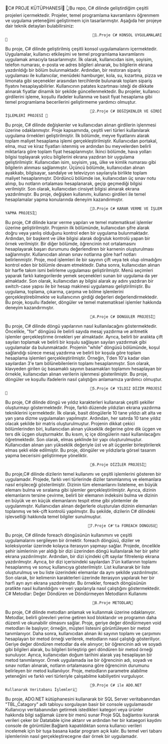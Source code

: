 🍅C# PROJE KÜTÜPHANESİ🍅
👆Bu repo, C# dilinde geliştirdiğim çeşitli projeleri içermektedir. Projeler, temel programlama kavramlarını öğrenmem ve uygulama yeteneğimi geliştirmem için tasarlanmıştır. Aşağıda her projeye dair teknik detayları bulabilirsiniz:

                                           🍁1.Proje C# KONSOL UYGULAMALARI 🍁
                                                                                
Bu proje, C# dilinde geliştirilmiş çeşitli konsol uygulamalarını içermektedir. Uygulamalar, kullanıcı etkileşimi ve temel programlama kavramlarını uygulamak amacıyla tasarlanmıştır.
İlk olarak, kullanıcıdan isim, soyisim, telefon numarası, e-posta ve adres bilgileri alınarak, bu bilgilerin ekrana yazdırıldığı bir bölüm bulunmaktadır. 
Ardından, bir restoran sipariş uygulaması ile kullanıcılar, menüdeki hamburger, kola, su, kızartma, pizza ve limonata gibi seçenekler arasından tercihlerde bulunarak toplam sipariş fiyatını hesaplayabilirler. 
Kullanıcının patates kızartması isteği de dikkate alınarak fiyatlar dinamik bir şekilde güncellenmektedir.
Bu projeler, kullanıcı girdilerini işleme, koşullu ifadeler kullanma ve basit fiyat hesaplama gibi temel programlama becerilerini geliştirmeme yardımcı olmuştur.

                                          🍁2.Proje C# DEĞİŞKENLER VE GİRDİ İŞLEMLERİ PROJESİ 🍁

Bu proje, C# dilinde değişkenler ve kullanıcıdan alınan girdilerin işlenmesi üzerine odaklanmıştır. Proje kapsamında, çeşitli veri türleri kullanılarak uygulama örnekleri geliştirilmiştir. 
İlk bölümde, meyve fiyatlarını alarak toplam maliyet hesaplama işlemi gerçekleştirilmiştir. Kullanıcıdan portakal, elma, muz ve kiraz fiyatları istenmiş ve ardından bu meyvelerden belirli miktarlara göre toplam fiyat hesaplanmıştır. 
İkinci bölümde, hava yolları bilgisi toplayarak yolcu bilgilerini ekrana yazdıran bir uygulama geliştirilmiştir. Kullanıcıdan isim, soyisim, yaş, ülke ve kimlik numarası gibi bilgilerin alınması sağlanmıştır. 
Üçüncü bölümde, kullanıcıdan alınan ayakkabı, bilgisayar, sandalye ve televizyon sayılarıyla birlikte toplam maliyet hesaplanmıştır. Dördüncü bölümde ise, kullanıcıdan üç sınav notu alınıp, bu notların ortalaması hesaplanarak, 
geçip geçmediği bilgisi verilmiştir. Son olarak, kullanıcıdan cinsiyet bilgisi alınarak ekrana yazdırılmıştır. Bu proje, değişken kullanımı, kullanıcı girdileri ile temel hesaplamalar yapma konularında deneyim kazandırmıştır.

                                          🍁3.Proje C# KARAR VERME VE İŞLEM YAPMA PROJESİ🍁
                                                                          
Bu proje, C# dilinde karar verme yapıları ve temel matematiksel işlemler üzerine geliştirilmiştir. Projenin ilk bölümünde, kullanıcıdan şifre alarak doğru veya yanlış olduğunu kontrol eden bir uygulama bulunmaktadır. 
Ardından, bir başkent ve ülke bilgisi alarak doğruluk kontrolü yapan bir örnek verilmiştir. Bir diğer bölümde, öğrencinin not ortalamasını hesaplayarak başarı durumunu değerlendiren bir karnenin oluşturulması sağlanmıştır. 
Kullanıcıdan alınan sınav notlarına göre harf notları belirlenmiştir. Proje, mod işlemleri ile bir sayının çift veya tek olup olmadığını kontrol eden bir bölümle devam etmektedir. Daha sonra, kullanıcıdan alınan bir harfle takım ismi belirleme uygulaması geliştirilmiştir. 
Menü seçimleri yaparak farklı kategorilerde yemek seçenekleri sunan bir uygulama da yer almaktadır. Son olarak, kullanıcıdan ay bilgisi alarak ay adını yazdıran bir switch-case yapısı ile bir hesap makinesi uygulaması geliştirilmiştir. 
Bu uygulama, toplama, çıkarma, çarpma ve
bölme işlemlerini gerçekleştirebilmekte ve kullanıcının girdiği değerleri değerlendirmektedir. Bu proje, koşullu ifadeler, döngüler ve temel matematiksel işlemler hakkında deneyim kazandırmıştır.

                                          🍁4.Proje C# DÖNGÜLER PROJESİ🍁
                                                                                   
Bu proje, C# dilinde döngü yapılarının nasıl kullanılacağını göstermektedir. Öncelikle, "for" döngüsü ile belirli sayıda mesaj yazdırma ve aritmetik işlemler gerçekleştirme örnekleri yer almaktadır.
Ayrıca, belirli bir aralıkta çift sayıları toplamak ve belirli bir koşulu sağlayan sayıları yazdırmak gibi uygulamalar da bulunmaktadır. Projenin "while" döngüsü bölümünde, koşul sağlandığı sürece mesaj yazdırma ve belirli bir koşula göre toplam 
hesaplama işlemleri gerçekleştirilmiştir. Örneğin, 1'den 10'a kadar olan sayılardan 3'e tam bölünebilenlerin toplamı hesaplanmıştır. Son olarak, klavyeden girilen üç basamaklı sayının basamakları toplamını hesaplayan bir örnekle, kullanıcıdan alınan 
verilerin işlenmesi gösterilmiştir. Bu proje, döngüler ve koşullu ifadelerin nasıl çalıştığını anlamamıza yardımcı olmuştur.

                                          🍁5.Proje C# YILDIZ DİZİM PROJESİ🍁
                                                                                 
Bu proje, C# dilinde döngü ve yıldız karakterleri kullanarak çeşitli şekiller oluşturmayı göstermektedir. Proje, farklı düzende yıldızları ekrana yazdırma tekniklerini içermektedir. İlk olarak, basit döngülerle 10 tane yıldızı alt alta ve
yan yana dizme uygulamaları yapılmıştır. Ardından, her satırda 10 tane yıldız olacak şekilde bir matris oluşturulmuştur. 
Projenin dikkat çekici bölümlerinden biri, kullanıcıdan alınan yükseklik değerine göre dik üçgen ve ters dik üçgen oluşturmaktır. Bu kısım, iç içe döngülerin nasıl kullanılacağını öğretmektedir. 
Son olarak, elmas şeklinde bir yapı oluşturulmuştur. Kullanıcıdan alınan yarı yükseklik değeriyle üst ve alt üçgenler birleştirilerek elmas şekli elde edilmiştir. Bu proje, döngüler ve yıldızlarla görsel tasarım yapma becerisini geliştirmeye yöneliktir.

                                          🍁6.Proje DİZİLER PROJESİ🍁
                                                                                         
Bu proje,C# dilinde dizilerin temel kullanımı ve çeşitli işlemlerini gösteren bir uygulamadır. Projede, farklı veri türlerinde diziler tanımlanmış ve elemanlara nasıl erişileceği gösterilmiştir. 
Dizinin tüm elemanlarını listeleme, en büyük elemanı bulma ve sıralama gibi işlemler gerçekleştirilmiştir. Ayrıca, dizinin elemanlarını tersine çevirme, belirli bir elemanın indeksini bulma ve dizinin en büyük 
ve en küçük elemanlarını tespit etme gibi yöntemler de uygulanmıştır. Kullanıcıdan alınan değerlerle oluşturulan dizinin elemanları toplanmış 
ve tek-çift kontrolü yapılmıştır. Bu şekilde, dizilerin C# dilindeki işlevselliği hakkında temel bilgiler sunulmuştur.

                                         🍁7.Proje C#'ta FOREACH DÖNGÜSÜ🍁
                                                                                   
Bu proje, C# dilinde foreach döngüsünün kullanımını ve çeşitli uygulamalarını sergileyen bir örnektir. foreach döngüsü, diziler ve koleksiyonlar üzerinde kolayca iterasyon yapmayı sağlar. 
Projede, öncelikle şehir isimlerinin yer aldığı bir dizi üzerinden döngü kullanılarak her bir şehir ekrana yazdırılmıştır. Ardından, bir dizi içindeki çift sayılar filtrelenip ekrana yazdırılmıştır.
Ayrıca, bir dizi içerisindeki sayılardan 3'ün katlarının toplamı hesaplanmış ve sonuç kullanıcıya gösterilmiştir. List<T> kullanarak bir liste oluşturulmuş ve bu liste üzerindeki elemanlar da aynı şekilde yazdırılmıştır. 
Son olarak, bir kelimenin karakterleri üzerinde iterasyon yapılarak her bir harfi ayrı ayrı ekrana yazdırılmıştır. Bu örnekler, foreach döngüsünün pratikte nasıl kullanıldığını ve veri yapılarıyla nasıl çalıştığını göstermektedir.
C# Metodlar: Değer Döndüren ve Döndürmeyen Metodların Kullanımı

                                           🍁8.Proje METODLAR🍁
                                                                                            
Bu proje, C# dilinde metodları anlamak ve kullanmak üzerine odaklanıyor. Metodlar, belirli görevleri yerine getiren kod bloklarıdır ve programın daha düzenli ve okunabilir olmasını sağlar. Proje, geriye değer döndürmeyen void metodları ile başlıyor;
örneğin, müşteri listesini görüntüleyen bir metod tanımlanıyor. Daha sonra, kullanıcıdan alınan iki sayının toplamı ve çarpımını hesaplayan bir metod örneği verilerek, metodların nasıl çalıştığı gösteriliyor.
Geriye değer döndüren metodlar da ele alınıyor; bir öğrencinin adı ve soyadı gibi bilgileri alarak, bu bilgileri birleştirip geri döndüren bir metod örneği sunuluyor. Ayrıca, kullanıcıdan doğum tarihini alarak yaş hesaplayan bir metod tanımlanıyor.
Örnek uygulamada ise bir öğrencinin adı, soyadı ve sınav notları alınarak, notların ortalamasına göre öğrencinin durumunu belirleyen bir metod kullanılıyor. Proje, metodların parametre alabilme yeteneğini ve farklı veri türleriyle çalışabilme kabiliyetini vurguluyor.

                                          🍁9.Proje C# ile ADO.NET Kullanarak Veritabanı İşlemleri🍁

Bu proje, ADO.NET kütüphanesini kullanarak bir SQL Server veritabanından "TBL_Catagory" adlı tabloyu sorgulayan basir bir console uygulamasıdır Kullanıcıyı veritabanından getirmek istedikleri kategori veya ürünler hakkında bilgi sağlamak üzere  bir menü sunar Proje SQL bağlantısı kurarak verileri çeker bir Datatable içine aktarır ve ardından her bir kataegori kaydını console de görüntüler.Bağlantı kapatıldıktan sonra  kullanıcı verileri incelemek için bir tuşa basana kadar program açık kalır. Bu temel veri tabanı işlemlerinin nasıl gerçekleştirecegıne dair örnek bir uygulamadır.
                                        
